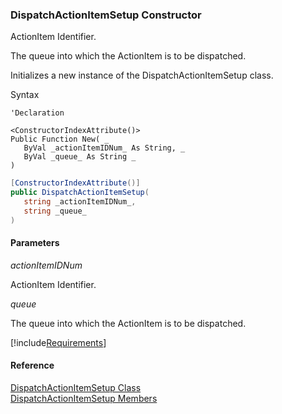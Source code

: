 ### DispatchActionItemSetup Constructor

ActionItem Identifier.

The queue into which the ActionItem is to be dispatched.

Initializes a new instance of the DispatchActionItemSetup class.

Syntax

```vbnet
'Declaration

<ConstructorIndexAttribute()>
Public Function New( _
   ByVal _actionItemIDNum_ As String, _
   ByVal _queue_ As String _
)
```

```csharp
[ConstructorIndexAttribute()]
public DispatchActionItemSetup( 
   string _actionItemIDNum_,
   string _queue_
)
```

#### Parameters

_actionItemIDNum_

ActionItem Identifier.

_queue_

The queue into which the ActionItem is to be dispatched.

[!include[Requirements](../partials/requirements.md)]

#### Reference

[DispatchActionItemSetup Class](FChoice.Toolkits.Clarify~FChoice.Toolkits.Clarify.Sales.DispatchActionItemSetup.md)  
[DispatchActionItemSetup Members](FChoice.Toolkits.Clarify~FChoice.Toolkits.Clarify.Sales.DispatchActionItemSetup_members.md)